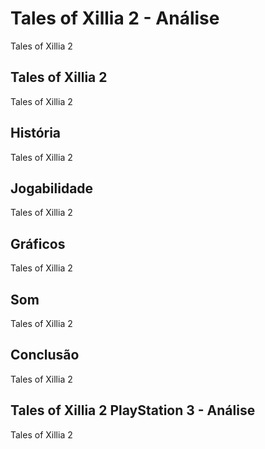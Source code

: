 ---
---

# Tales of Xillia 2 - Análise

Tales of Xillia 2

## Tales of Xillia 2

Tales of Xillia 2

## História

Tales of Xillia 2

## Jogabilidade

Tales of Xillia 2

## Gráficos

Tales of Xillia 2

## Som

Tales of Xillia 2

## Conclusão

Tales of Xillia 2

## Tales of Xillia 2 PlayStation 3 - Análise

Tales of Xillia 2
